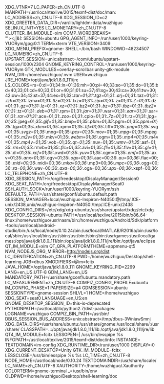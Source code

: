 XDG_VTNR=7
LC_PAPER=zh_CN.UTF-8
MANPATH=/usr/local/texlive/2015/texmf-dist/doc/man:
LC_ADDRESS=zh_CN.UTF-8
XDG_SESSION_ID=c2
XDG_GREETER_DATA_DIR=/var/lib/lightdm-data/wuzhiguo
SELINUX_INIT=YES
LC_MONETARY=zh_CN.UTF-8
CLUTTER_IM_MODULE=xim
COMP_WORDBREAKS= 	
"'><;|&(:
SESSION=ubuntu
GPG_AGENT_INFO=/run/user/1000/keyring-YUORym/gpg:0:1
TERM=xterm
VTE_VERSION=3409
XDG_MENU_PREFIX=gnome-
SHELL=/bin/bash
WINDOWID=48234507
LC_NUMERIC=zh_CN.UTF-8
UPSTART_SESSION=unix:abstract=/com/ubuntu/upstart-session/1000/2304
GNOME_KEYRING_CONTROL=/run/user/1000/keyring-YUORym
GTK_MODULES=overlay-scrollbar:unity-gtk-module
NVM_DIR=/home/wuzhiguo/.nvm
USER=wuzhiguo
JRE_HOME=/opt/java/jdk1.8.0_111/jre
LS_COLORS=rs=0:di=01;34:ln=01;36:mh=00:pi=40;33:so=01;35:do=01;35:bd=40;33;01:cd=40;33;01:or=40;31;01:su=37;41:sg=30;43:ca=30;41:tw=30;42:ow=34;42:st=37;44:ex=01;32:*.tar=01;31:*.tgz=01;31:*.arj=01;31:*.taz=01;31:*.lzh=01;31:*.lzma=01;31:*.tlz=01;31:*.txz=01;31:*.zip=01;31:*.z=01;31:*.Z=01;31:*.dz=01;31:*.gz=01;31:*.lz=01;31:*.xz=01;31:*.bz2=01;31:*.bz=01;31:*.tbz=01;31:*.tbz2=01;31:*.tz=01;31:*.deb=01;31:*.rpm=01;31:*.jar=01;31:*.war=01;31:*.ear=01;31:*.sar=01;31:*.rar=01;31:*.ace=01;31:*.zoo=01;31:*.cpio=01;31:*.7z=01;31:*.rz=01;31:*.jpg=01;35:*.jpeg=01;35:*.gif=01;35:*.bmp=01;35:*.pbm=01;35:*.pgm=01;35:*.ppm=01;35:*.tga=01;35:*.xbm=01;35:*.xpm=01;35:*.tif=01;35:*.tiff=01;35:*.png=01;35:*.svg=01;35:*.svgz=01;35:*.mng=01;35:*.pcx=01;35:*.mov=01;35:*.mpg=01;35:*.mpeg=01;35:*.m2v=01;35:*.mkv=01;35:*.webm=01;35:*.ogm=01;35:*.mp4=01;35:*.m4v=01;35:*.mp4v=01;35:*.vob=01;35:*.qt=01;35:*.nuv=01;35:*.wmv=01;35:*.asf=01;35:*.rm=01;35:*.rmvb=01;35:*.flc=01;35:*.avi=01;35:*.fli=01;35:*.flv=01;35:*.gl=01;35:*.dl=01;35:*.xcf=01;35:*.xwd=01;35:*.yuv=01;35:*.cgm=01;35:*.emf=01;35:*.axv=01;35:*.anx=01;35:*.ogv=01;35:*.ogx=01;35:*.aac=00;36:*.au=00;36:*.flac=00;36:*.mid=00;36:*.midi=00;36:*.mka=00;36:*.mp3=00;36:*.mpc=00;36:*.ogg=00;36:*.ra=00;36:*.wav=00;36:*.axa=00;36:*.oga=00;36:*.spx=00;36:*.xspf=00;36:
LC_TELEPHONE=zh_CN.UTF-8
XDG_SESSION_PATH=/org/freedesktop/DisplayManager/Session0
XDG_SEAT_PATH=/org/freedesktop/DisplayManager/Seat0
SSH_AUTH_SOCK=/run/user/1000/keyring-YUORym/ssh
DEFAULTS_PATH=/usr/share/gconf/ubuntu.default.path
SESSION_MANAGER=local/wuzhiguo-Inspiron-N4050:@/tmp/.ICE-unix/2438,unix/wuzhiguo-Inspiron-N4050:/tmp/.ICE-unix/2438
XDG_CONFIG_DIRS=/etc/xdg/xdg-ubuntu:/usr/share/upstart/xdg:/etc/xdg
DESKTOP_SESSION=ubuntu
PATH=/usr/local/texlive/2015/bin/x86_64-linux:/home/wuzhiguo/usr/nasm/bin:/home/wuzhiguo/Android/Sdk/platform-tools:/usr/local/android-studio/bin:/usr/local/node/0.10.24/bin:/usr/local/MATLAB/R2016a/bin:/usr/local/sbin:/usr/local/bin:/usr/sbin:/usr/bin:/sbin:/bin:/usr/games:/usr/local/games:/opt/java/jdk1.8.0_111/bin:/opt/java/jdk1.8.0_111/jre/bin:/opt/java/eclipse
QT_IM_MODULE=xim
QT_QPA_PLATFORMTHEME=appmenu-qt5
NVM_NODEJS_ORG_MIRROR=http://nodejs.org/dist
LC_IDENTIFICATION=zh_CN.UTF-8
PWD=/home/wuzhiguo/Desktop/shell-learning
JOB=dbus
XMODIFIERS=@im=fcitx
JAVA_HOME=/opt/java/jdk1.8.0_111
GNOME_KEYRING_PID=2269
LANG=en_US.UTF-8
GDM_LANG=en_US
MANDATORY_PATH=/usr/share/gconf/ubuntu.mandatory.path
LC_MEASUREMENT=zh_CN.UTF-8
COMPIZ_CONFIG_PROFILE=ubuntu
IM_CONFIG_PHASE=1
PAPERSIZE=a4
GDMSESSION=ubuntu
SESSIONTYPE=gnome-session
SHLVL=1
HOME=/home/wuzhiguo
XDG_SEAT=seat0
LANGUAGE=en_US:en
GNOME_DESKTOP_SESSION_ID=this-is-deprecated
PYTHONPATH=/usr/local/lib/python2.7/dist-packages:
LOGNAME=wuzhiguo
COMPIZ_BIN_PATH=/usr/bin/
DBUS_SESSION_BUS_ADDRESS=unix:abstract=/tmp/dbus-3WniawSmnj
XDG_DATA_DIRS=/usr/share/ubuntu:/usr/share/gnome:/usr/local/share/:/usr/share/
CLASSPATH=.::/opt/java/jdk1.8.0_111/lib:/opt/java/jdk1.8.0_111/jre/lib
QT4_IM_MODULE=fcitx
LESSOPEN=| /usr/bin/lesspipe %s
INFOPATH=/usr/local/texlive/2015/texmf-dist/doc/info:
INSTANCE=
TEXTDOMAIN=im-config
XDG_RUNTIME_DIR=/run/user/1000
DISPLAY=:0
XDG_CURRENT_DESKTOP=Unity
GTK_IM_MODULE=fcitx
LESSCLOSE=/usr/bin/lesspipe %s %s
LC_TIME=zh_CN.UTF-8
NODE_HOME=/usr/local/node/0.10.24
TEXTDOMAINDIR=/usr/share/locale/
LC_NAME=zh_CN.UTF-8
XAUTHORITY=/home/wuzhiguo/.Xauthority
COLORTERM=gnome-terminal
_=/usr/bin/env
OLDPWD=/home/wuzhiguo/Desktop/shell-learning/doc
